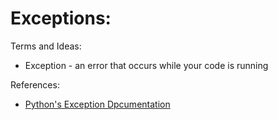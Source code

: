 # Exceptions:

Terms and Ideas:
* Exception - an error that occurs while your code is running

References:
* [Python's Exception Dpcumentation](https://docs.python.org/3/tutorial/errors.html)

